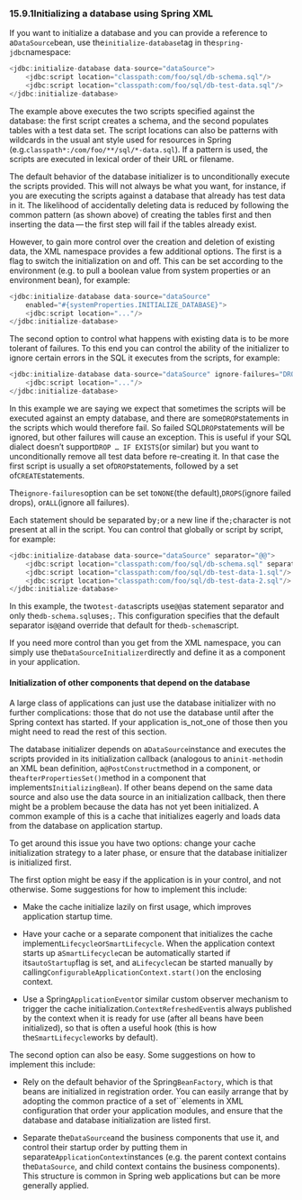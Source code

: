 ### 15.9.1Initializing a database using Spring XML

If you want to initialize a database and you can provide a reference to a`DataSource`bean, use the`initialize-database`tag in the`spring-jdbc`namespace:

```java
<jdbc:initialize-database data-source="dataSource">
	<jdbc:script location="classpath:com/foo/sql/db-schema.sql"/>
	<jdbc:script location="classpath:com/foo/sql/db-test-data.sql"/>
</jdbc:initialize-database>
```

The example above executes the two scripts specified against the database: the first script creates a schema, and the second populates tables with a test data set. The script locations can also be patterns with wildcards in the usual ant style used for resources in Spring \(e.g.`classpath*:/com/foo/**/sql/*-data.sql`\). If a pattern is used, the scripts are executed in lexical order of their URL or filename.

The default behavior of the database initializer is to unconditionally execute the scripts provided. This will not always be what you want, for instance, if you are executing the scripts against a database that already has test data in it. The likelihood of accidentally deleting data is reduced by following the common pattern \(as shown above\) of creating the tables first and then inserting the data — the first step will fail if the tables already exist.

However, to gain more control over the creation and deletion of existing data, the XML namespace provides a few additional options. The first is a flag to switch the initialization on and off. This can be set according to the environment \(e.g. to pull a boolean value from system properties or an environment bean\), for example:

```java
<jdbc:initialize-database data-source="dataSource"
	enabled="#{systemProperties.INITIALIZE_DATABASE}">
	<jdbc:script location="..."/>
</jdbc:initialize-database>
```

The second option to control what happens with existing data is to be more tolerant of failures. To this end you can control the ability of the initializer to ignore certain errors in the SQL it executes from the scripts, for example:

```java
<jdbc:initialize-database data-source="dataSource" ignore-failures="DROPS">
	<jdbc:script location="..."/>
</jdbc:initialize-database>
```

In this example we are saying we expect that sometimes the scripts will be executed against an empty database, and there are some`DROP`statements in the scripts which would therefore fail. So failed SQL`DROP`statements will be ignored, but other failures will cause an exception. This is useful if your SQL dialect doesn’t support`DROP …​ IF EXISTS`\(or similar\) but you want to unconditionally remove all test data before re-creating it. In that case the first script is usually a set of`DROP`statements, followed by a set of`CREATE`statements.

The`ignore-failures`option can be set to`NONE`\(the default\),`DROPS`\(ignore failed drops\), or`ALL`\(ignore all failures\).

Each statement should be separated by`;`or a new line if the`;`character is not present at all in the script. You can control that globally or script by script, for example:

```java
<jdbc:initialize-database data-source="dataSource" separator="@@">
	<jdbc:script location="classpath:com/foo/sql/db-schema.sql" separator=";"/>
	<jdbc:script location="classpath:com/foo/sql/db-test-data-1.sql"/>
	<jdbc:script location="classpath:com/foo/sql/db-test-data-2.sql"/>
</jdbc:initialize-database>
```

In this example, the two`test-data`scripts use`@@`as statement separator and only the`db-schema.sql`uses`;`. This configuration specifies that the default separator is`@@`and override that default for the`db-schema`script.

If you need more control than you get from the XML namespace, you can simply use the`DataSourceInitializer`directly and define it as a component in your application.

#### Initialization of other components that depend on the database

A large class of applications can just use the database initializer with no further complications: those that do not use the database until after the Spring context has started. If your application is_not_one of those then you might need to read the rest of this section.

The database initializer depends on a`DataSource`instance and executes the scripts provided in its initialization callback \(analogous to an`init-method`in an XML bean definition, a`@PostConstruct`method in a component, or the`afterPropertiesSet()`method in a component that implements`InitializingBean`\). If other beans depend on the same data source and also use the data source in an initialization callback, then there might be a problem because the data has not yet been initialized. A common example of this is a cache that initializes eagerly and loads data from the database on application startup.

To get around this issue you have two options: change your cache initialization strategy to a later phase, or ensure that the database initializer is initialized first.

The first option might be easy if the application is in your control, and not otherwise. Some suggestions for how to implement this include:

* Make the cache initialize lazily on first usage, which improves application startup time.

* Have your cache or a separate component that initializes the cache implement`Lifecycle`or`SmartLifecycle`. When the application context starts up a`SmartLifecycle`can be automatically started if its`autoStartup`flag is set, and a`Lifecycle`can be started manually by calling`ConfigurableApplicationContext.start()`on the enclosing context.

* Use a Spring`ApplicationEvent`or similar custom observer mechanism to trigger the cache initialization.`ContextRefreshedEvent`is always published by the context when it is ready for use \(after all beans have been initialized\), so that is often a useful hook \(this is how the`SmartLifecycle`works by default\).

The second option can also be easy. Some suggestions on how to implement this include:

* Rely on the default behavior of the Spring`BeanFactory`, which is that beans are initialized in registration order. You can easily arrange that by adopting the common practice of a set of\`\`elements in XML configuration that order your application modules, and ensure that the database and database initialization are listed first.

* Separate the`DataSource`and the business components that use it, and control their startup order by putting them in separate`ApplicationContext`instances \(e.g. the parent context contains the`DataSource`, and child context contains the business components\). This structure is common in Spring web applications but can be more generally applied.



